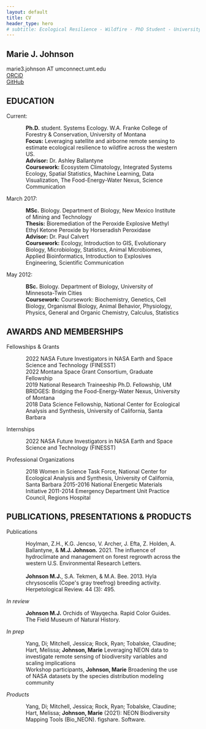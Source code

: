 ```yaml
---
layout: default
title: CV
header_type: hero
# subtitle: Ecological Resilience - Wildfire - PhD Student - University of Montana
---
```

## **Marie J. Johnson**  
marie3.johnson AT umconnect.umt.edu  
[ORCiD](https://orcid.org/0000-0002-7705-5670)  
[GitHub](https://github.com/mariejohnson)

**EDUCATION**
---------
Current: 
<p style="margin-left:10%; margin-right:10%;">
	<b>Ph.D.</b> student. Systems Ecology. W.A. Franke College of Forestry & Conservation, University of Montana <br>
	<b>Focus:</b> Leveraging satellite and airborne remote sensing to estimate ecological resilience to wildfire across the western US.<br>
	<b>Advisor:</b> Dr. Ashley Ballantyne<br>
	<b>Coursework:</b> Ecosystem Climatology, Integrated Systems Ecology, Spatial Statistics, Machine Learning, Data Visualization, The Food-Energy-Water Nexus, Science Communication
</p>

March 2017: 
<p style="margin-left:10%; margin-right:10%;">
	<b>MSc.</b> Biology. Department of Biology, New Mexico Institute of Mining and Technology<br>
	<b>Thesis:</b> Bioremediation of the Peroxide Explosive Methyl Ethyl Ketone Peroxide by Horseradish Peroxidase<br>
<b>Advisor:</b> Dr. Paul Calvert<br>
<b>Coursework:</b> Ecology, Introduction to GIS, Evolutionary Biology, Microbiology, Statistics, Animal Microbiomes, Applied Bioinformatics, Introduction to Explosives Engineering, Scientific Communication </p>

May 2012: 
<p style="margin-left:10%; margin-right:10%;">
	<b>BSc.</b> Biology. Department of Biology, University of Minnesota-Twin Cities<br>
<b>Coursework:</b> Coursework: Biochemistry, Genetics, Cell Biology, Organismal Biology, Animal Behavior, Physiology, Physics, General and Organic Chemistry, Calculus, Statistics </p>


**AWARDS AND MEMBERSHIPS**
---------
Fellowships & Grants
<p style="margin-left:10%; margin-right:10%;">
2022    NASA Future Investigators in NASA Earth and Space Science and Technology (FINESST)<br>
2022    Montana Space Grant Consortium, Graduate Fellowship <br>
2019    National Research Traineeship Ph.D. Fellowship, UM BRIDGES: Bridging the Food-Energy-Water Nexus, University of Montana<br>
2018    Data Science Fellowship, National Center for Ecological Analysis and Synthesis, University of California, Santa Barbara<br>
</p>

Internships
<p style="margin-left:10%; margin-right:10%;">
2022    NASA Future Investigators in NASA Earth and Space Science and Technology (FINESST) <br>

Professional Organizations
<p style="margin-left:10%; margin-right:10%;">
	2018		Women in Science Task Force, National Center for Ecological Analysis and Synthesis, University of California, Santa Barbara
	2015-2016	National Energetic Materials Initiative
	2011-2014	Emergency Department Unit Practice Council, Regions Hospital <br>
	</p>

**PUBLICATIONS, PRESENTATIONS & PRODUCTS**
---------
Publications
<p style="margin-left:10%; margin-right:10%;">
	Hoylman, Z.H., K.G. Jencso, V. Archer, J. Efta, Z. Holden, A. Ballantyne, & <b>M.J. Johnson.</b> 2021. The influence of hydroclimate and management on forest regrowth across the western U.S. Environmental Research Letters.<br><br>
	<b>Johnson M.J.</b>, S.A. Tekmen, & M.A. Bee. 2013. Hyla chrysoscelis (Cope's gray treefrog) breeding activity. Herpetological Review. 44 (3): 495.
	</p>
<i>In review</i>
<p style="margin-left:10%; margin-right:10%;">
	<b>Johnson M.J.</b> Orchids of Wayqecha. Rapid Color Guides. The Field Museum of Natural History.
	</p>
<i>In prep</i>
<p style="margin-left:10%; margin-right:10%;">
	Yang, Di; Mitchell, Jessica; Rock, Ryan; Tobalske, Claudine; Hart, Melissa; <b>Johnson, Marie</b> Leveraging NEON data to investigate remote sensing of biodiversity variables and scaling implications<br>
	Workshop participants, <b>Johnson, Marie</b> Broadening the use of NASA datasets by the species distribution modeling community
	</p>
<i>Products</i>
<p style="margin-left:10%; margin-right:10%;">
	Yang, Di; Mitchell, Jessica; Rock, Ryan; Tobalske, Claudine; Hart, Melissa; <b>Johnson, Marie</b> (2021): NEON Biodiversity Mapping Tools (Bio_NEON). figshare. Software.
	</p>
